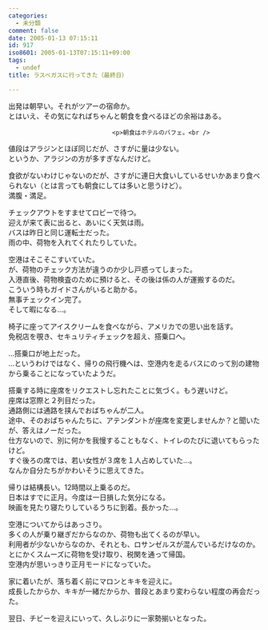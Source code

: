 ```yaml
---
categories:
  - 未分類
comment: false
date: 2005-01-13 07:15:11
id: 917
iso8601: 2005-01-13T07:15:11+09:00
tags:
  - undef
title: ラスベガスに行ってきた（最終日）

---
```


<div class="entry-body">
                                 <p>出発は朝早い。それがツアーの宿命か。<br />
とはいえ、その気になればちゃんと朝食を食べるほどの余裕はある。</p>
                              
                                 <p>朝食はホテルのバフェ。<br />
値段はアラジンとほぼ同じだが、さすがに量は少ない。<br />
というか、アラジンの方が多すぎなんだけど。</p>

<p>食欲がないわけじゃないのだが、さすがに連日大食いしているせいかあまり食べられない（とは言っても朝食にしては多いと思うけど）。<br />
満腹・満足。</p>

<p>チェックアウトをすませてロビーで待つ。<br />
迎えが来て表に出ると、あいにく天気は雨。<br />
バスは昨日と同じ運転士だった。<br />
雨の中、荷物を入れてくれたりしていた。</p>

<p>空港はそこそこすいていた。<br />
が、荷物のチェック方法が違うのか少し戸惑ってしまった。<br />
入港直後、荷物検査のために預けると、その後は係の人が運搬するのだ。<br />
こういう時もガイドさんがいると助かる。<br />
無事チェックイン完了。<br />
そして暇になる…。</p>

<p>椅子に座ってアイスクリームを食べながら、アメリカでの思い出を話す。<br />
免税店を覗き、セキュリティチェックを超え、搭乗口へ。</p>

<p>…搭乗口が地上だった。<br />
…というわけではなく、帰りの飛行機へは、空港内を走るバスにのって別の建物から乗ることになっていたようだ。</p>

<p>搭乗する時に座席をリクエストし忘れたことに気づく。もう遅いけど。<br />
座席は窓際と２列目だった。<br />
通路側には通路を挟んでおばちゃんが二人。<br />
途中、そのおばちゃんたちに、アテンダントが座席を変更しませんか？と聞いたが、答えはノーだった。<br />
仕方ないので、別に何かを我慢することもなく、トイレのたびに退いてもらったけど。<br />
すぐ後ろの席では、若い女性が３席を１人占めしていた…。<br />
なんか自分たちがかわいそうに思えてきた。</p>

<p>帰りは結構長い。12時間以上乗るのだ。<br />
日本はすでに正月。今度は一日損した気分になる。<br />
映画を見たり寝たりしているうちに到着。長かった…。</p>

<p>空港についてからはあっさり。<br />
多くの人が乗り継ぎだからなのか、荷物も出てくるのが早い。<br />
利用者が少ないからなのか、それとも、ロサンゼルスが混んでいるだけなのか。<br />
とにかくスムーズに荷物を受け取り、税関を通って帰国。<br />
空港内が思いっきり正月モードになっていた。</p>

<p>家に着いたが、落ち着く前にマロンとキキを迎えに。<br />
成長したからか、キキが一緒だからか、普段とあまり変わらない程度の再会だった。</p>

<p>翌日、チビーを迎えにいって、久しぶりに一家勢揃いとなった。</p>
                              </div>    	